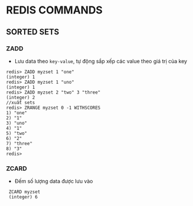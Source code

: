 REDIS COMMANDS
============

SORTED SETS
-----------

### ZADD
- Lưu data theo `key-value`, tự động sắp xếp các value theo giá trị của key
```
redis> ZADD myzset 1 "one"
(integer) 1
redis> ZADD myzset 1 "uno"
(integer) 1
redis> ZADD myzset 2 "two" 3 "three"
(integer) 2
//xuất sets
redis> ZRANGE myzset 0 -1 WITHSCORES
1) "one"
2) "1"
3) "uno"
4) "1"
5) "two"
6) "2"
7) "three"
8) "3"
redis> 
```

### ZCARD
- Đếm số lượng data được lưu vào 
```
 ZCARD myzset
 (integer) 6
```